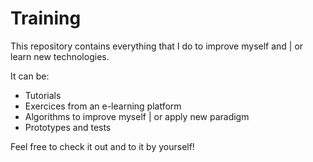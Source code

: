 # Training

This repository contains everything that I do to improve myself and | or learn new technologies.

It can be: 
* Tutorials
* Exercices from an e-learning platform
* Algorithms to improve myself | or apply new paradigm
* Prototypes and tests 

Feel free to check it out and to it by yourself!
